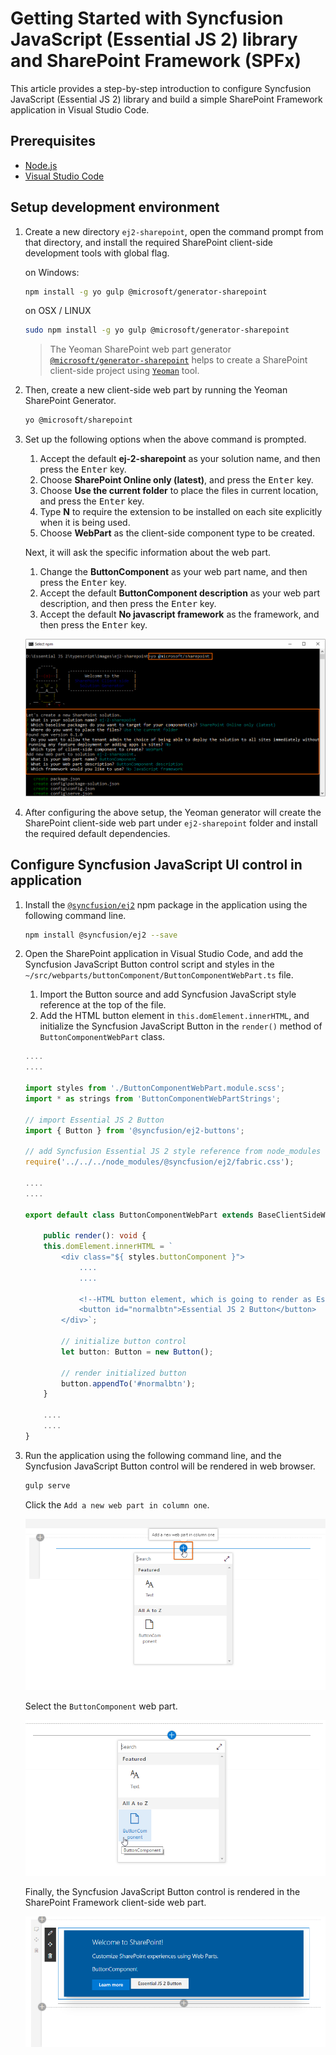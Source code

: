 # Getting Started with Syncfusion JavaScript (Essential JS 2) library and SharePoint Framework (SPFx)

This article provides a step-by-step introduction to configure Syncfusion JavaScript (Essential JS 2) library and build a simple SharePoint Framework application in Visual Studio Code.

## Prerequisites

* [Node.js](https://nodejs.org/en/)
* [Visual Studio Code](https://code.visualstudio.com/)

## Setup development environment

1. Create a new directory `ej2-sharepoint`, open the command prompt from that directory, and install the required SharePoint client-side development tools with global flag.

    on Windows:

    ```sh
    npm install -g yo gulp @microsoft/generator-sharepoint
    ```

    on OSX / LINUX

    ```sh
    sudo npm install -g yo gulp @microsoft/generator-sharepoint
    ```

    > The Yeoman SharePoint web part generator [`@microsoft/generator-sharepoint`](https://www.npmjs.com/package/@microsoft/generator-sharepoint) helps to create a SharePoint client-side project using [`Yeoman`](http://yeoman.io/) tool.

2. Then, create a new client-side web part by running the Yeoman SharePoint Generator.

    ```sh
    yo @microsoft/sharepoint
    ```

3. Set up the following options when the above command is prompted.

    1. Accept the default **ej-2-sharepoint** as your solution name, and then press the <kbd>Enter</kbd> key.
    2. Choose **SharePoint Online only (latest)**, and press the <kbd>Enter</kbd> key.
    3. Choose **Use the current folder** to place the files in current location, and press the <kbd>Enter</kbd> key.
    4. Type **N** to require the extension to be installed on each site explicitly when it is being used.
    5. Choose **WebPart** as the client-side component type to be created.

    Next, it will ask the specific information about the web part.

    1. Change the **ButtonComponent** as your web part name, and then press the <kbd>Enter</kbd> key.
    2. Accept the default **ButtonComponent description** as your web part description, and then press the <kbd>Enter</kbd> key.
    3. Accept the default **No javascript framework** as the framework, and then press the <kbd>Enter</kbd> key.

    ![ej2 spfx setup](images/sharepoint-setup.png)

4. After configuring the above setup, the Yeoman generator will create the SharePoint client-side web part under `ej2-sharepoint` folder and install the required default dependencies.

## Configure Syncfusion JavaScript UI control in application

1. Install the [`@syncfusion/ej2`](https://www.npmjs.com/package/@syncfusion/ej2) npm package in the application using the following command line.

    ```sh
    npm install @syncfusion/ej2 --save
    ```

2. Open the SharePoint application in Visual Studio Code, and add the Syncfusion JavaScript Button control script and styles in the `~/src/webparts/buttonComponent/ButtonComponentWebPart.ts` file.

    1. Import the Button source and add Syncfusion JavaScript style reference at the top of the file.
    2. Add the HTML button element in `this.domElement.innerHTML`, and initialize the Syncfusion JavaScript Button in the `render()` method of `ButtonComponentWebPart` class.

    ```typescript
    ....
    ....

    import styles from './ButtonComponentWebPart.module.scss';
    import * as strings from 'ButtonComponentWebPartStrings';

    // import Essential JS 2 Button
    import { Button } from '@syncfusion/ej2-buttons';

    // add Syncfusion Essential JS 2 style reference from node_modules
    require('../../../node_modules/@syncfusion/ej2/fabric.css');

    ....
    ....

    export default class ButtonComponentWebPart extends BaseClientSideWebPart<IButtonComponentWebPartProps> {

        public render(): void {
        this.domElement.innerHTML = `
            <div class="${ styles.buttonComponent }">
                ....
                ....

                <!--HTML button element, which is going to render as Essential JS 2 Button-->
                <button id="normalbtn">Essential JS 2 Button</button>
            </div>`;

            // initialize button control
            let button: Button = new Button();

            // render initialized button
            button.appendTo('#normalbtn');
        }

        ....
        ....
    }
    ```

3. Run the application using the following command line, and the Syncfusion JavaScript Button control will be rendered in web browser.

    ```sh
    gulp serve
    ```

    Click the `Add a new web part in column one`.

    ![ej2 spfx initial view](images/sharepoint-webpart.png)

    Select the `ButtonComponent` web part.

    ![ej2 spfx button web part](images/sharepoint-button-webpart.png)

    Finally, the Syncfusion JavaScript Button control is rendered in the SharePoint Framework client-side web part.

    ![ej2 spfx button rendered](images/sharepoint-button.png)